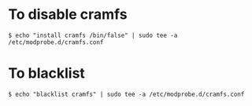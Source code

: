 # To disable cramfs
    $ echo "install cramfs /bin/false" | sudo tee -a /etc/modprobe.d/cramfs.conf

# To blacklist
    $ echo "blacklist cramfs" | sudo tee -a /etc/modprobe.d/cramfs.conf


